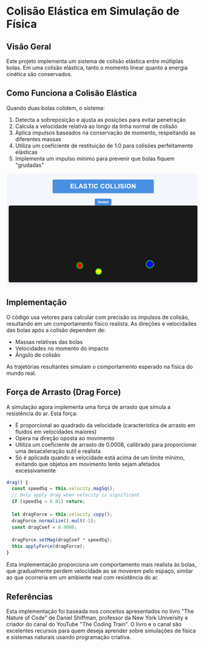 # Colisão Elástica em Simulação de Física

## Visão Geral

Este projeto implementa um sistema de colisão elástica entre múltiplas bolas. Em uma colisão elástica, tanto o momento linear quanto a energia cinética são conservados.

## Como Funciona a Colisão Elástica

Quando duas bolas colidem, o sistema:

1. Detecta a sobreposição e ajusta as posições para evitar penetração
2. Calcula a velocidade relativa ao longo da linha normal de colisão
3. Aplica impulsos baseados na conservação de momento, respeitando as diferentes massas
4. Utiliza um coeficiente de restituição de 1.0 para colisões perfeitamente elásticas
5. Implementa um impulso mínimo para prevenir que bolas fiquem "grudadas"

<div align="center">
  <img src="example.gif" alt="Exemplo" />
</div>

## Implementação

O código usa vetores para calcular com precisão os impulsos de colisão, resultando em um comportamento físico realista. As direções e velocidades das bolas após a colisão dependem de:

- Massas relativas das bolas
- Velocidades no momento do impacto
- Ângulo de colisão

As trajetórias resultantes simulam o comportamento esperado na física do mundo real.

## Força de Arrasto (Drag Force)

A simulação agora implementa uma força de arrasto que simula a resistência do ar. Esta força:

- É proporcional ao quadrado da velocidade (característica de arrasto em fluidos em velocidades maiores)
- Opera na direção oposta ao movimento
- Utiliza um coeficiente de arrasto de 0.0008, calibrado para proporcionar uma desaceleração sutil e realista
- Só é aplicada quando a velocidade está acima de um limite mínimo, evitando que objetos em movimento lento sejam afetados excessivamente

```javascript
drag() {
  const speedSq = this.velocity.magSq();
  // Only apply drag when velocity is significant
  if (speedSq < 0.01) return;

  let dragForce = this.velocity.copy();
  dragForce.normalize().mult(-1);
  const dragCoef = 0.0008;

  dragForce.setMag(dragCoef * speedSq);
  this.applyForce(dragForce);
}
```

Esta implementação proporciona um comportamento mais realista às bolas, que gradualmente perdem velocidade ao se moverem pelo espaço, similar ao que ocorreria em um ambiente real com resistência do ar.

## Referências

Esta implementação foi baseada nos conceitos apresentados no livro "The Nature of Code" de Daniel Shiffman, professor da New York University e criador do canal do YouTube "The Coding Train". O livro e o canal são excelentes recursos para quem deseja aprender sobre simulações de física e sistemas naturais usando programação criativa.
